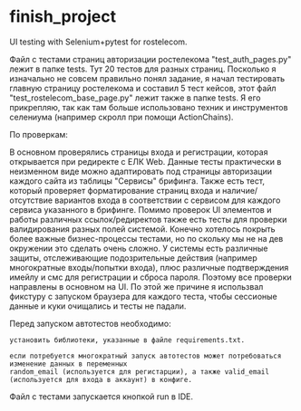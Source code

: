 # finish_project

UI testing with Selenium+pytest for rostelecom.

Файл с тестами страниц авторизации ростелекома "test_auth_pages.py" лежит в папке tests. Тут 20 тестов для разных страниц.
Посколько я изначально не совсем правильно понял задание, я начал тестировать главную страницу ростелекома и составил 5 тест кейсов, этот файл "test_rostelecom_base_page.py" лежит также в папке tests.
Я его прикрепляю, так как там больше использовано техник и инструментов селениума (например скролл при помощи ActionChains).

По проверкам:

В основном проверялись страницы входа и регистрации, которая открывается при редиректе с ЕЛК Web. Данные тесты практически в неизменном виде можно адаптировать под страницы авторизации каждого сайта из таблицы "Сервисы" брифинга.
Также есть тест, который проверяет форматирование страниц входа и наличие/отсутствие вариантов входа в соответствии с сервисом для каждого сервиса указанного в брифинге.
Помимо проверок UI элементов и работы различных ссылок/редиректов также есть тесты для проверки валидирования разных полей системой.
Конечно хотелось покрыть более важные бизнес-процессы тестами, но по скольку мы не на дев окружении это сделать очень сложно. У системы есть различные защиты, отслеживающие подозрительные действия (например многократные входы/попытки входа), плюс различные подтверждения имейлу и смс для регистрации и сброса пароля. Поэтому все проверки направлены в основном на UI. По этой же причине я использвал фикстуру с запуском браузера для каждого теста, чтобы сессионые данные и куки очищались и тесты не падали.

Перед запуском автотестов необходимо:

	установить библиотеки, указанные в файле requirements.txt.
 
	если потребуется многократный запуск автотестов может потребоваться изменение данных в переменных
 	random_email (используется для регистарции), а также valid_email (используется для входа в аккаунт) в конфиге.
	
Файл с тестами запускается кнопкой run в IDE.
